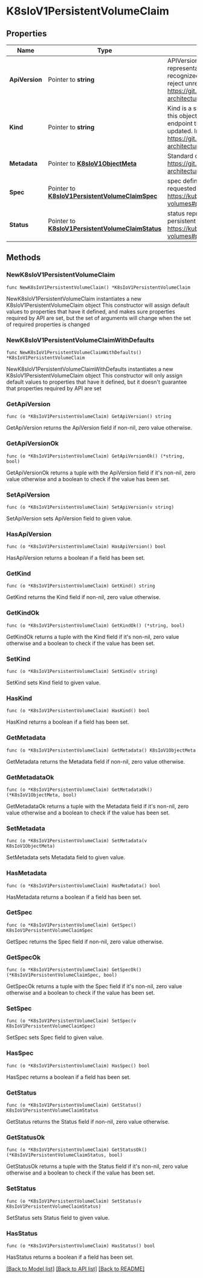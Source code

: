 # K8sIoV1PersistentVolumeClaim

## Properties

Name | Type | Description | Notes
------------ | ------------- | ------------- | -------------
**ApiVersion** | Pointer to **string** | APIVersion defines the versioned schema of this representation of an object. Servers should convert recognized schemas to the latest internal value, and may reject unrecognized values. More info: https://git.k8s.io/community/contributors/devel/sig-architecture/api-conventions.md#resources | [optional] 
**Kind** | Pointer to **string** | Kind is a string value representing the REST resource this object represents. Servers may infer this from the endpoint the client submits requests to. Cannot be updated. In CamelCase. More info: https://git.k8s.io/community/contributors/devel/sig-architecture/api-conventions.md#types-kinds | [optional] 
**Metadata** | Pointer to [**K8sIoV1ObjectMeta**](K8sIoV1ObjectMeta.md) | Standard object&#39;s metadata. More info: https://git.k8s.io/community/contributors/devel/sig-architecture/api-conventions.md#metadata | [optional] [default to {}]
**Spec** | Pointer to [**K8sIoV1PersistentVolumeClaimSpec**](K8sIoV1PersistentVolumeClaimSpec.md) | spec defines the desired characteristics of a volume requested by a pod author. More info: https://kubernetes.io/docs/concepts/storage/persistent-volumes#persistentvolumeclaims | [optional] [default to {}]
**Status** | Pointer to [**K8sIoV1PersistentVolumeClaimStatus**](K8sIoV1PersistentVolumeClaimStatus.md) | status represents the current information/status of a persistent volume claim. Read-only. More info: https://kubernetes.io/docs/concepts/storage/persistent-volumes#persistentvolumeclaims | [optional] [default to {}]

## Methods

### NewK8sIoV1PersistentVolumeClaim

`func NewK8sIoV1PersistentVolumeClaim() *K8sIoV1PersistentVolumeClaim`

NewK8sIoV1PersistentVolumeClaim instantiates a new K8sIoV1PersistentVolumeClaim object
This constructor will assign default values to properties that have it defined,
and makes sure properties required by API are set, but the set of arguments
will change when the set of required properties is changed

### NewK8sIoV1PersistentVolumeClaimWithDefaults

`func NewK8sIoV1PersistentVolumeClaimWithDefaults() *K8sIoV1PersistentVolumeClaim`

NewK8sIoV1PersistentVolumeClaimWithDefaults instantiates a new K8sIoV1PersistentVolumeClaim object
This constructor will only assign default values to properties that have it defined,
but it doesn't guarantee that properties required by API are set

### GetApiVersion

`func (o *K8sIoV1PersistentVolumeClaim) GetApiVersion() string`

GetApiVersion returns the ApiVersion field if non-nil, zero value otherwise.

### GetApiVersionOk

`func (o *K8sIoV1PersistentVolumeClaim) GetApiVersionOk() (*string, bool)`

GetApiVersionOk returns a tuple with the ApiVersion field if it's non-nil, zero value otherwise
and a boolean to check if the value has been set.

### SetApiVersion

`func (o *K8sIoV1PersistentVolumeClaim) SetApiVersion(v string)`

SetApiVersion sets ApiVersion field to given value.

### HasApiVersion

`func (o *K8sIoV1PersistentVolumeClaim) HasApiVersion() bool`

HasApiVersion returns a boolean if a field has been set.

### GetKind

`func (o *K8sIoV1PersistentVolumeClaim) GetKind() string`

GetKind returns the Kind field if non-nil, zero value otherwise.

### GetKindOk

`func (o *K8sIoV1PersistentVolumeClaim) GetKindOk() (*string, bool)`

GetKindOk returns a tuple with the Kind field if it's non-nil, zero value otherwise
and a boolean to check if the value has been set.

### SetKind

`func (o *K8sIoV1PersistentVolumeClaim) SetKind(v string)`

SetKind sets Kind field to given value.

### HasKind

`func (o *K8sIoV1PersistentVolumeClaim) HasKind() bool`

HasKind returns a boolean if a field has been set.

### GetMetadata

`func (o *K8sIoV1PersistentVolumeClaim) GetMetadata() K8sIoV1ObjectMeta`

GetMetadata returns the Metadata field if non-nil, zero value otherwise.

### GetMetadataOk

`func (o *K8sIoV1PersistentVolumeClaim) GetMetadataOk() (*K8sIoV1ObjectMeta, bool)`

GetMetadataOk returns a tuple with the Metadata field if it's non-nil, zero value otherwise
and a boolean to check if the value has been set.

### SetMetadata

`func (o *K8sIoV1PersistentVolumeClaim) SetMetadata(v K8sIoV1ObjectMeta)`

SetMetadata sets Metadata field to given value.

### HasMetadata

`func (o *K8sIoV1PersistentVolumeClaim) HasMetadata() bool`

HasMetadata returns a boolean if a field has been set.

### GetSpec

`func (o *K8sIoV1PersistentVolumeClaim) GetSpec() K8sIoV1PersistentVolumeClaimSpec`

GetSpec returns the Spec field if non-nil, zero value otherwise.

### GetSpecOk

`func (o *K8sIoV1PersistentVolumeClaim) GetSpecOk() (*K8sIoV1PersistentVolumeClaimSpec, bool)`

GetSpecOk returns a tuple with the Spec field if it's non-nil, zero value otherwise
and a boolean to check if the value has been set.

### SetSpec

`func (o *K8sIoV1PersistentVolumeClaim) SetSpec(v K8sIoV1PersistentVolumeClaimSpec)`

SetSpec sets Spec field to given value.

### HasSpec

`func (o *K8sIoV1PersistentVolumeClaim) HasSpec() bool`

HasSpec returns a boolean if a field has been set.

### GetStatus

`func (o *K8sIoV1PersistentVolumeClaim) GetStatus() K8sIoV1PersistentVolumeClaimStatus`

GetStatus returns the Status field if non-nil, zero value otherwise.

### GetStatusOk

`func (o *K8sIoV1PersistentVolumeClaim) GetStatusOk() (*K8sIoV1PersistentVolumeClaimStatus, bool)`

GetStatusOk returns a tuple with the Status field if it's non-nil, zero value otherwise
and a boolean to check if the value has been set.

### SetStatus

`func (o *K8sIoV1PersistentVolumeClaim) SetStatus(v K8sIoV1PersistentVolumeClaimStatus)`

SetStatus sets Status field to given value.

### HasStatus

`func (o *K8sIoV1PersistentVolumeClaim) HasStatus() bool`

HasStatus returns a boolean if a field has been set.


[[Back to Model list]](../README.md#documentation-for-models) [[Back to API list]](../README.md#documentation-for-api-endpoints) [[Back to README]](../README.md)


